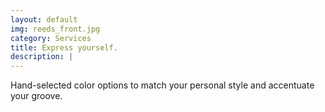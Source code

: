 ```yaml
---
layout: default
img: reeds_front.jpg
category: Services
title: Express yourself.
description: |
---
```

Hand-selected color options to match your personal style and accentuate your groove.